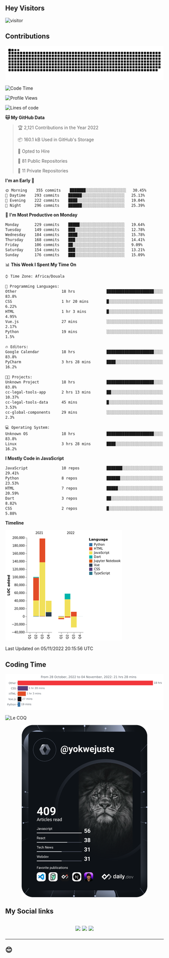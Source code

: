 ## Hey Visitors
![visitor](https://profile-counter.glitch.me/yokwejuste/count.svg)

## Contributions
<p align="center">
  <img src="https://raw.githubusercontent.com/yokwejuste/yokwejuste/output/github-contribution-grid-snake.svg" />
</p>

<!--START_SECTION:waka-->
![Code Time](http://img.shields.io/badge/Code%20Time-1%2C249%20hrs%2015%20mins-blue)

![Profile Views](http://img.shields.io/badge/Profile%20Views-14-blue)

![Lines of code](https://img.shields.io/badge/From%20Hello%20World%20I%27ve%20Written-372%20Thousand%20lines%20of%20code-blue)

**🐱 My GitHub Data** 

> 🏆 2,121 Contributions in the Year 2022
 > 
> 📦 160.1 kB Used in GitHub's Storage 
 > 
> 💼 Opted to Hire
 > 
> 📜 81 Public Repositories 
 > 
> 🔑 11 Private Repositories  
 > 
**I'm an Early 🐤** 

```text
🌞 Morning    355 commits    ███████░░░░░░░░░░░░░░░░░░   30.45% 
🌆 Daytime    293 commits    ██████░░░░░░░░░░░░░░░░░░░   25.13% 
🌃 Evening    222 commits    ████░░░░░░░░░░░░░░░░░░░░░   19.04% 
🌙 Night      296 commits    ██████░░░░░░░░░░░░░░░░░░░   25.39%

```
📅 **I'm Most Productive on Monday** 

```text
Monday       229 commits    █████░░░░░░░░░░░░░░░░░░░░   19.64% 
Tuesday      149 commits    ███░░░░░░░░░░░░░░░░░░░░░░   12.78% 
Wednesday    184 commits    ████░░░░░░░░░░░░░░░░░░░░░   15.78% 
Thursday     168 commits    ███░░░░░░░░░░░░░░░░░░░░░░   14.41% 
Friday       106 commits    ██░░░░░░░░░░░░░░░░░░░░░░░   9.09% 
Saturday     154 commits    ███░░░░░░░░░░░░░░░░░░░░░░   13.21% 
Sunday       176 commits    ███░░░░░░░░░░░░░░░░░░░░░░   15.09%

```


📊 **This Week I Spent My Time On** 

```text
⌚︎ Time Zone: Africa/Douala

💬 Programming Languages: 
Other                    18 hrs              █████████████████████░░░░   83.8% 
CSS                      1 hr 20 mins        █░░░░░░░░░░░░░░░░░░░░░░░░   6.22% 
HTML                     1 hr 3 mins         █░░░░░░░░░░░░░░░░░░░░░░░░   4.95% 
Vue.js                   27 mins             ░░░░░░░░░░░░░░░░░░░░░░░░░   2.17% 
Python                   19 mins             ░░░░░░░░░░░░░░░░░░░░░░░░░   1.5%

🔥 Editors: 
Google Calendar          18 hrs              █████████████████████░░░░   83.8% 
PyCharm                  3 hrs 28 mins       ████░░░░░░░░░░░░░░░░░░░░░   16.2%

🐱‍💻 Projects: 
Unknown Project          18 hrs              █████████████████████░░░░   83.8% 
cc-legal-tools-app       2 hrs 13 mins       ██░░░░░░░░░░░░░░░░░░░░░░░   10.37% 
cc-legal-tools-data      45 mins             █░░░░░░░░░░░░░░░░░░░░░░░░   3.53% 
cc-global-components     29 mins             ░░░░░░░░░░░░░░░░░░░░░░░░░   2.3%

💻 Operating System: 
Unknown OS               18 hrs              █████████████████████░░░░   83.8% 
Linux                    3 hrs 28 mins       ████░░░░░░░░░░░░░░░░░░░░░   16.2%

```

**I Mostly Code in JavaScript** 

```text
JavaScript               10 repos            ███████░░░░░░░░░░░░░░░░░░   29.41% 
Python                   8 repos             ██████░░░░░░░░░░░░░░░░░░░   23.53% 
HTML                     7 repos             █████░░░░░░░░░░░░░░░░░░░░   20.59% 
Dart                     3 repos             ██░░░░░░░░░░░░░░░░░░░░░░░   8.82% 
CSS                      2 repos             █░░░░░░░░░░░░░░░░░░░░░░░░   5.88%

```


**Timeline**

![Chart not found](https://raw.githubusercontent.com/yokwejuste/yokwejuste/master/charts/bar_graph.png) 


 Last Updated on 05/11/2022 20:15:56 UTC
<!--END_SECTION:waka-->

## Coding Time

[![wakatime-stats](https://github.com/yokwejuste/yokwejuste/blob/master/images/stat.svg)](https://wakatime.com/@yokwejuste)

![Le COQ](https://metrics.lecoq.io/yokwejuste/)
<p align="center">
  <a href="#"><img src="https://github.com/yokwejuste/yokwejuste/blob/master/devcard.svg" width="400" alt="Yonkeu K. Steve's Dev Card"/></a>
</p>
<h2>My Social links<h2>
<p align="center">
  <a href="https://twitter.com/yokwejuste"><img src="https://img.shields.io/badge/twitter-%231DA1F2.svg?style=for-the-badge&logo=Twitter&logoColor=white"></a>
  <a href="https://linkedin.com/in/yokwejuste"><img src="https://img.shields.io/badge/linkedin-%230077B5.svg?style=for-the-badge&logo=linkedin&logoColor=white"></a>
  <a href="https://instagram.com/yokwejuste0"><img src="https://img.shields.io/badge/instagram-%23E4405F.svg?style=for-the-badge&logo=Instagram&logoColor=white"></a>
</p>
<hr>
😊
